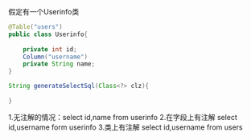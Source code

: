 假定有一个Userinfo类
```java
@Table("users")
public class Userinfo{
    
    private int id;
    Column("username")
    private String name;
}

String generateSelectSql(Class<?> clz){
    
}

```
1.无注解的情况：select id,name from userinfo
2.在字段上有注解 select id,username form userinfo
3.类上有注解 select id,username from users